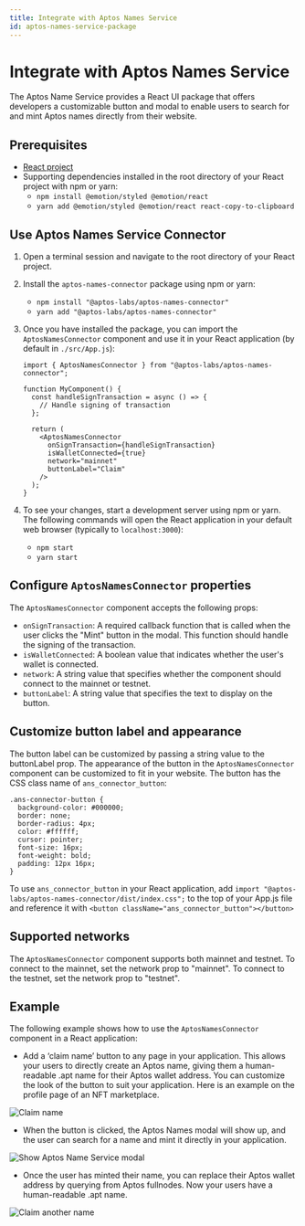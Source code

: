 ```yaml
---
title: Integrate with Aptos Names Service
id: aptos-names-service-package
---
```


# Integrate with Aptos Names Service

The Aptos Name Service provides a React UI package that offers developers a customizable button and modal to enable users to search for and mint Aptos names directly from their website.

## Prerequisites

- [React project](https://create-react-app.dev/docs/getting-started/)
- Supporting dependencies installed in the root directory of your React project with npm or yarn:
  - `npm install @emotion/styled @emotion/react`
  - `yarn add @emotion/styled @emotion/react react-copy-to-clipboard`

## Use Aptos Names Service Connector

1. Open a terminal session and navigate to the root directory of your React project.

2. Install the `aptos-names-connector` package using npm or yarn:
   - `npm install "@aptos-labs/aptos-names-connector"`
   - `yarn add "@aptos-labs/aptos-names-connector"`

3. Once you have installed the package, you can import the `AptosNamesConnector` component and use it in your React application (by default in `./src/App.js`):

   ```
   import { AptosNamesConnector } from "@aptos-labs/aptos-names-connector";

   function MyComponent() {
     const handleSignTransaction = async () => {
       // Handle signing of transaction
     };

     return (
       <AptosNamesConnector
         onSignTransaction={handleSignTransaction}
         isWalletConnected={true}
         network="mainnet"
         buttonLabel="Claim"
       />
     );
   }
   ```

4. To see your changes, start a development server using npm or yarn. The following commands will open the React application in your default web browser (typically to `localhost:3000`):
   - `npm start`
   - `yarn start`

## Configure `AptosNamesConnector` properties

The `AptosNamesConnector` component accepts the following props:

- `onSignTransaction`: A required callback function that is called when the user clicks the "Mint" button in the modal. This function should handle the signing of the transaction.
- `isWalletConnected`: A boolean value that indicates whether the user's wallet is connected.
- `network`: A string value that specifies whether the component should connect to the mainnet or testnet.
- `buttonLabel`: A string value that specifies the text to display on the button.

## Customize button label and appearance

The button label can be customized by passing a string value to the buttonLabel prop.
The appearance of the button in the `AptosNamesConnector` component can be customized to fit in your website. The button has the CSS class name of `ans_connector_button`:

```
.ans-connector-button {
  background-color: #000000;
  border: none;
  border-radius: 4px;
  color: #ffffff;
  cursor: pointer;
  font-size: 16px;
  font-weight: bold;
  padding: 12px 16px;
}
```

To use `ans_connector_button` in your React application, add `import "@aptos-labs/aptos-names-connector/dist/index.css";` to the top of your App.js file and reference it with `<button className="ans_connector_button"></button>`

## Supported networks

The `AptosNamesConnector` component supports both mainnet and testnet. To connect to the mainnet, set the network prop to "mainnet". To connect to the testnet, set the network prop to "testnet".

## Example

The following example shows how to use the `AptosNamesConnector` component in a React application: <last image />

- Add a ‘claim name’ button to any page in your application. This allows your users to directly create an Aptos name, giving them a human-readable .apt name for their Aptos wallet address. You can customize the look of the button to suit your application. Here is an example on the profile page of an NFT marketplace.

![Claim name](../../static/img/docs/ans_entrypoint_example.png)

- When the button is clicked, the Aptos Names modal will show up, and the user can search for a name and mint it directly in your application.

![Show Aptos Name Service modal](../../static/img/docs/ans_entrypoint_modal_example.png)

- Once the user has minted their name, you can replace their Aptos wallet address by querying from Aptos fullnodes. Now your users have a human-readable .apt name.

![Claim another name](../../static/img/docs/ans_entrypoint_with_other_name.png)
